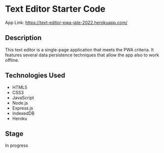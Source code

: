 # Text Editor Starter Code

App Link: https://text-editor-pwa-jate-2022.herokuapp.com/

## Description
 
 This text editor is a single-page application that meets the PWA criteria. It features several data persistence techniques that allow the app also to work offline. 

## Technologies Used

-   HTML5
-   CSS3
-   JavaScript
-   Node.js
-   Express.js
-   IndexedDB
-   Heroku

## Stage

In progress